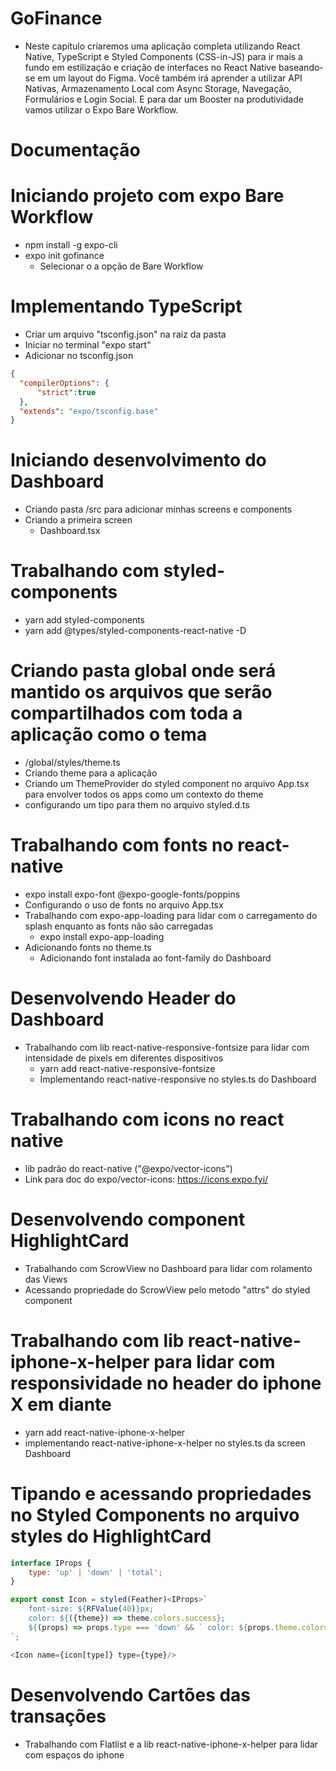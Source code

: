 # GoFinance
- Neste capítulo criaremos uma aplicação completa utilizando React Native, TypeScript e Styled Components (CSS-in-JS) para ir mais a fundo em estilização e criação de interfaces no React Native baseando-se em um layout do Figma. Você também irá aprender a utilizar API Nativas, Armazenamento Local com Async Storage, Navegação, Formulários e Login Social. E para dar um Booster na produtividade vamos utilizar o Expo Bare Workflow.

# Documentação
  
# Iniciando projeto com expo Bare Workflow
- npm install -g expo-cli
- expo init gofinance
  - Selecionar o a opção de Bare Workflow

# Implementando TypeScript
- Criar um arquivo "tsconfig.json" na raiz da pasta
- Iniciar no terminal "expo start"
- Adicionar no tsconfig.json
```json
{
  "compilerOptions": {
      "strict":true
  },
  "extends": "expo/tsconfig.base"
}

```
# Iniciando desenvolvimento do Dashboard
- Criando pasta /src para adicionar minhas screens e components
- Criando a primeira screen
  - Dashboard.tsx

# Trabalhando com styled-components
- yarn add styled-components
- yarn add @types/styled-components-react-native -D

# Criando pasta global onde será mantido os arquivos que serão compartilhados com toda a aplicação como o tema
- /global/styles/theme.ts
- Criando theme para a aplicação
- Criando um ThemeProvider do styled component no arquivo App.tsx para envolver todos os apps como um contexto do theme
- configurando um tipo para them no arquivo styled.d.ts

# Trabalhando com fonts no react-native
- expo install expo-font @expo-google-fonts/poppins
- Configurando o uso de fonts no arquivo App.tsx
- Trabalhando com expo-app-loading para lidar com o carregamento do splash enquanto as fonts não são carregadas
  - expo install expo-app-loading
- Adicionando fonts no theme.ts
  - Adicionando font instalada ao font-family do Dashboard

# Desenvolvendo Header do Dashboard
- Trabalhando com lib react-native-responsive-fontsize para lidar com intensidade de pixels em diferentes dispositivos
  - yarn add react-native-responsive-fontsize
  - Implementando react-native-responsive no styles.ts do Dashboard

# Trabalhando com icons no react native
- lib padrão do react-native ("@expo/vector-icons")
- Link para doc do expo/vector-icons: https://icons.expo.fyi/

# Desenvolvendo component HighlightCard
- Trabalhando com ScrowView no Dashboard para lidar com rolamento das Views
- Acessando propriedade do ScrowView pelo metodo "attrs" do styled component

# Trabalhando com lib react-native-iphone-x-helper para lidar com responsividade no header do iphone X em diante
- yarn add react-native-iphone-x-helper
- implementando react-native-iphone-x-helper no styles.ts da screen Dashboard

# Tipando e acessando propriedades no Styled Components no arquivo styles do HighlightCard
```js
interface IProps {
    type: 'up' | 'down' | 'total';
}

export const Icon = styled(Feather)<IProps>`
    font-size: ${RFValue(40)}px;
    color: ${({theme}) => theme.colors.success};
    ${(props) => props.type === 'down' && ` color: ${props.theme.colors.attention}`}
`;

<Icon name={icon[type]} type={type}/>
```

# Desenvolvendo Cartões das transações
- Trabalhando com Flatlist e a lib react-native-iphone-x-helper para lidar com espaços do iphone